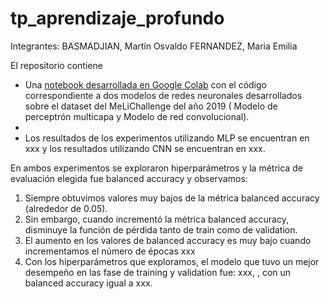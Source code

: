# tp_aprendizaje_profundo

Integrantes:
BASMADJIAN, Martín Osvaldo
FERNANDEZ, Maria Emilia
 
El repositorio contiene
- Una [notebook desarrollada en Google Colab](https://colab.research.google.com/drive/14TmnnhidXVtJ8tmeZa_jq-A17qTvlDbZ?usp=sharing) con el código correspondiente a dos modelos de redes neuronales desarrollados sobre el dataset del MeLiChallenge del año 2019 ( Modelo de perceptrón multicapa y Modelo de red convolucional).
- 
- Los resultados de los experimentos utilizando MLP se encuentran en xxx y los resultados utilizando CNN se encuentran en xxx.
 
En ambos experimentos se exploraron hiperparámetros y la métrica de evaluación elegida fue balanced accuracy y observamos:
1. Siempre obtuvimos valores muy bajos de la métrica balanced accuracy (alrededor de 0.05).
2. Sin embargo, cuando incrementó la métrica balanced accuracy, disminuye la función de pérdida tanto de train como de validation.
3. El aumento en los valores de balanced accuracy es muy bajo cuando incrementamos el número de épocas xxx
4. Con los hiperparámetros que exploramos, el modelo que tuvo un mejor desempeño en las fase de training y validation fue: xxx, , con un balanced accuracy igual a xxx.
